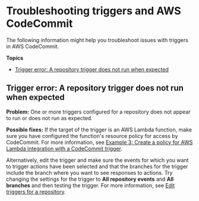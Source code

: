 # Troubleshooting triggers and AWS CodeCommit<a name="troubleshooting-ti"></a>

The following information might help you troubleshoot issues with triggers in AWS CodeCommit\.

**Topics**
+ [Trigger error: A repository trigger does not run when expected](#troubleshooting-ti1)

## Trigger error: A repository trigger does not run when expected<a name="troubleshooting-ti1"></a>

**Problem:** One or more triggers configured for a repository does not appear to run or does not run as expected\.

**Possible fixes:** If the target of the trigger is an AWS Lambda function, make sure you have configured the function's resource policy for access by CodeCommit\. For more information, see [Example 3: Create a policy for AWS Lambda integration with a CodeCommit trigger](customer-managed-policies.md#access-permissions-lambda-int)\.

Alternatively, edit the trigger and make sure the events for which you want to trigger actions have been selected and that the branches for the trigger include the branch where you want to see responses to actions\. Try changing the settings for the trigger to **All repository events** and **All branches** and then testing the trigger\. For more information, see [Edit triggers for a repository](how-to-notify-edit.md)\.